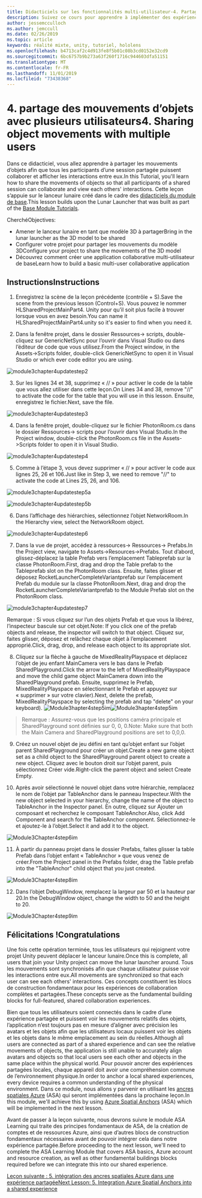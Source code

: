 ```yaml
---
title: Didacticiels sur les fonctionnalités multi-utilisateur-4. Partage des mouvements d’objets avec plusieurs utilisateurs
description: Suivez ce cours pour apprendre à implémenter des expériences partagées multi-utilisateur dans une application HoloLens 2.
author: jessemcculloch
ms.author: jemccull
ms.date: 02/26/2019
ms.topic: article
keywords: réalité mixte, unity, tutoriel, hololens
ms.openlocfilehash: b4713caf2c4d913fe8f5b01c08b3cd0152e32cd9
ms.sourcegitcommit: 6bc6757b9b273a63f260f1716c944603dfa51151
ms.translationtype: MT
ms.contentlocale: fr-FR
ms.lasthandoff: 11/01/2019
ms.locfileid: "73438368"
---
```

# <a name="4-sharing-object-movements-with-multiple-users"></a><span data-ttu-id="4de89-105">4. partage des mouvements d’objets avec plusieurs utilisateurs</span><span class="sxs-lookup"><span data-stu-id="4de89-105">4. Sharing object movements with multiple users</span></span>

<span data-ttu-id="4de89-106">Dans ce didacticiel, vous allez apprendre à partager les mouvements d’objets afin que tous les participants d’une session partagée puissent collaborer et afficher les interactions entre eux.</span><span class="sxs-lookup"><span data-stu-id="4de89-106">In this Tutorial, you'll learn how to share the movements of objects so that all participants of a shared session can collaborate and view each others' interactions.</span></span> <span data-ttu-id="4de89-107">Cette leçon s’appuie sur le lanceur lunaire créé dans le cadre des [didacticiels du module de base](mrlearning-base.md).</span><span class="sxs-lookup"><span data-stu-id="4de89-107">This lesson builds upon the Lunar Launcher that was built as part of the [Base Module Tutorials](mrlearning-base.md).</span></span>

<span data-ttu-id="4de89-108">Cherché</span><span class="sxs-lookup"><span data-stu-id="4de89-108">Objectives:</span></span>

- <span data-ttu-id="4de89-109">Amener le lanceur lunaire en tant que modèle 3D à partager</span><span class="sxs-lookup"><span data-stu-id="4de89-109">Bring in the lunar launcher as the 3D model to be shared</span></span>
- <span data-ttu-id="4de89-110">Configurer votre projet pour partager les mouvements du modèle 3D</span><span class="sxs-lookup"><span data-stu-id="4de89-110">Configure your project to share the movements of the 3D model</span></span>
- <span data-ttu-id="4de89-111">Découvrez comment créer une application collaborative multi-utilisateur de base</span><span class="sxs-lookup"><span data-stu-id="4de89-111">Learn how to build a basic multi-user collaborative application</span></span>

## <a name="instructions"></a><span data-ttu-id="4de89-112">Instructions</span><span class="sxs-lookup"><span data-stu-id="4de89-112">Instructions</span></span>


1. <span data-ttu-id="4de89-113">Enregistrez la scène de la leçon précédente (contrôle + S).</span><span class="sxs-lookup"><span data-stu-id="4de89-113">Save the scene from the previous lesson (Control+S).</span></span> <span data-ttu-id="4de89-114">Vous pouvez le nommer HLSharedProjectMainPart4. Unity pour qu’il soit plus facile à trouver lorsque vous en avez besoin.</span><span class="sxs-lookup"><span data-stu-id="4de89-114">You can name it HLSharedProjectMainPart4.unity so it's easier to find when you need it.</span></span>

2. <span data-ttu-id="4de89-115">Dans la fenêtre projet, dans le dossier Ressources-> scripts, double-cliquez sur GenericNetSync pour l’ouvrir dans Visual Studio ou dans l’éditeur de code que vous utilisez.</span><span class="sxs-lookup"><span data-stu-id="4de89-115">From the Project window, in the Assets->Scripts folder, double-click GenericNetSync to open it in Visual Studio or which ever code editor you are using.</span></span>  

![module3chapter4updatestep2](images/module3chapter4updatestep2.png)

3. <span data-ttu-id="4de89-117">Sur les lignes 34 et 38, supprimez « // » pour activer le code de la table que vous allez utiliser dans cette leçon.</span><span class="sxs-lookup"><span data-stu-id="4de89-117">On Lines 34 and 38, remove "//" to activate the code for the table that you will use in this lesson.</span></span> <span data-ttu-id="4de89-118">Ensuite, enregistrez le fichier.</span><span class="sxs-lookup"><span data-stu-id="4de89-118">Next, save the file.</span></span> 

![module3chapter4updatestep3](images/module3chapter4updatestep3.png)

4. <span data-ttu-id="4de89-120">Dans la fenêtre projet, double-cliquez sur le fichier PhotonRoom.cs dans le dossier Ressources-> scripts pour l’ouvrir dans Visual Studio.</span><span class="sxs-lookup"><span data-stu-id="4de89-120">In the Project window, double-click the PhotonRoom.cs file in the Assets->Scripts folder to open it in Visual Studio.</span></span> 

![module3chapter4updatestep4](images/module3chapter4updatestep4.png)

5. <span data-ttu-id="4de89-122">Comme à l’étape 3, vous devez supprimer « // » pour activer le code aux lignes 25, 26 et 106.</span><span class="sxs-lookup"><span data-stu-id="4de89-122">Just like in Step 3, we need to remove "//" to activate the code at Lines 25, 26, and 106.</span></span>

![module3chapter4updatestep5a](images/module3chapter4updatestep5a.png) 

![module3chapter4updatestep5b](images/module3chapter4updatestep5b.png)

6. <span data-ttu-id="4de89-125">Dans l’affichage des hiérarchies, sélectionnez l’objet NetworkRoom.</span><span class="sxs-lookup"><span data-stu-id="4de89-125">In the Hierarchy view, select the NetworkRoom object.</span></span>

![module3chapter4updatestep6](images/module3chapter4updatestep6.png)

7. <span data-ttu-id="4de89-127">Dans la vue de projet, accédez à ressources-> Ressources-> Prefabs.</span><span class="sxs-lookup"><span data-stu-id="4de89-127">In the Project view, navigate to Assets->Resources->Prefabs.</span></span> <span data-ttu-id="4de89-128">Tout d’abord, glissez-déplacez la table Prefab vers l’emplacement Tableprefab sur la classe PhotonRoom.</span><span class="sxs-lookup"><span data-stu-id="4de89-128">First, drag and drop the Table prefab to the Tableprefab slot on the PhotonRoom class.</span></span> <span data-ttu-id="4de89-129">Ensuite, faites glisser et déposez RocketLauncherCompleteVariantprefab sur l’emplacement Prefab du module sur la classe PhotonRoom.</span><span class="sxs-lookup"><span data-stu-id="4de89-129">Next, drag and drop the RocketLauncherCompleteVariantprefab to the Module Prefab slot on the PhotonRoom class.</span></span>

![module3chapter4updatestep7](images/module3chapter4updatestep7.png)

<span data-ttu-id="4de89-131">Remarque : Si vous cliquez sur l’un des objets Prefab et que vous la libérez, l’inspecteur bascule sur cet objet.</span><span class="sxs-lookup"><span data-stu-id="4de89-131">Note: If you click one of the prefab objects and release, the inspector will switch to that object.</span></span> <span data-ttu-id="4de89-132">Cliquez sur, faites glisser, déposez et relâchez chaque objet à l’emplacement approprié.</span><span class="sxs-lookup"><span data-stu-id="4de89-132">Click, drag, drop, and release each object to its appropriate slot.</span></span>

8. <span data-ttu-id="4de89-133">Cliquez sur la flèche à gauche de MixedRealityPlayspace et déplacez l’objet de jeu enfant MainCamera vers le bas dans le Prefab SharedPlayground.</span><span class="sxs-lookup"><span data-stu-id="4de89-133">Click the arrow to the left of MixedRealityPlayspace and move the child game object MainCamera down into the SharedPlayground prefab.</span></span> <span data-ttu-id="4de89-134">Ensuite, supprimez le Prefab, MixedRealityPlayspace en sélectionnant le Prefab et appuyez sur « supprimer » sur votre clavier).</span><span class="sxs-lookup"><span data-stu-id="4de89-134">Next, delete the prefab, MixedRealityPlayspace by selecting the prefab and tap "delete" on your keyboard).</span></span>
<span data-ttu-id="4de89-135">![Module3hapter4step5im](images/module3chapter4step5im.PNG)</span><span class="sxs-lookup"><span data-stu-id="4de89-135">![Module3hapter4step5im](images/module3chapter4step5im.PNG)</span></span>

><span data-ttu-id="4de89-136">Remarque : Assurez-vous que les positions caméra principale et SharedPlayground sont définies sur 0, 0, 0.</span><span class="sxs-lookup"><span data-stu-id="4de89-136">Note:  Make sure that both the Main Camera and SharedPlayground positions are set to 0,0,0.</span></span>
>

9. <span data-ttu-id="4de89-137">Créez un nouvel objet de jeu défini en tant qu’objet enfant sur l’objet parent SharedPlayground pour créer un objet.</span><span class="sxs-lookup"><span data-stu-id="4de89-137">Create a new game object set as a child object to the SharedPlayground parent object to create a new object.</span></span> <span data-ttu-id="4de89-138">Cliquez avec le bouton droit sur l’objet parent, puis sélectionnez Créer vide.</span><span class="sxs-lookup"><span data-stu-id="4de89-138">Right-click the parent object and select Create Empty.</span></span> 

10. <span data-ttu-id="4de89-139">Après avoir sélectionné le nouvel objet dans votre hiérarchie, remplacez le nom de l’objet par TableAnchor dans le panneau Inspecteur.</span><span class="sxs-lookup"><span data-stu-id="4de89-139">With the new object selected in your hierarchy, change the name of the object to TableAnchor in the Inspector panel.</span></span> <span data-ttu-id="4de89-140">En outre, cliquez sur Ajouter un composant et recherchez le composant TableAnchor.</span><span class="sxs-lookup"><span data-stu-id="4de89-140">Also, click Add Component and search for the TableAnchor component.</span></span> <span data-ttu-id="4de89-141">Sélectionnez-le et ajoutez-le à l’objet.</span><span class="sxs-lookup"><span data-stu-id="4de89-141">Select it and add it to the object.</span></span> 

![Module3Chapter4step6im](images/module3chapter4step7im.PNG)

11. <span data-ttu-id="4de89-143">À partir du panneau projet dans le dossier Prefabs, faites glisser la table Prefab dans l’objet enfant « TableAnchor » que vous venez de créer.</span><span class="sxs-lookup"><span data-stu-id="4de89-143">From the Project panel in the Prefabs folder, drag the Table prefab into the "TableAnchor" child object that you just created.</span></span>

![Module3Chapter4step8im](images/module3chapter4step8im.PNG)

12. <span data-ttu-id="4de89-145">Dans l’objet DebugWindow, remplacez la largeur par 50 et la hauteur par 20.</span><span class="sxs-lookup"><span data-stu-id="4de89-145">In the DebugWindow object, change the width to 50 and the height to 20.</span></span>

![Module3Chapter4step9im](images/module3chapter4step11im.PNG)

## <a name="congratulations"></a><span data-ttu-id="4de89-147">Félicitations !</span><span class="sxs-lookup"><span data-stu-id="4de89-147">Congratulations</span></span>


<span data-ttu-id="4de89-148">Une fois cette opération terminée, tous les utilisateurs qui rejoignent votre projet Unity peuvent déplacer le lanceur lunaire.</span><span class="sxs-lookup"><span data-stu-id="4de89-148">Once this is complete, all users that join your Unity project can move the lunar launcher around.</span></span> <span data-ttu-id="4de89-149">Tous les mouvements sont synchronisés afin que chaque utilisateur puisse voir les interactions entre eux.</span><span class="sxs-lookup"><span data-stu-id="4de89-149">All movements are synchronized so that each user can see each others' interactions.</span></span> <span data-ttu-id="4de89-150">Ces concepts constituent les blocs de construction fondamentaux pour les expériences de collaboration complètes et partagées.</span><span class="sxs-lookup"><span data-stu-id="4de89-150">These concepts serve as the fundamental building blocks for full-featured, shared collaboration experiences.</span></span> 

<span data-ttu-id="4de89-151">Bien que tous les utilisateurs soient connectés dans le cadre d’une expérience partagée et puissent voir les mouvements relatifs des objets, l’application n’est toujours pas en mesure d’aligner avec précision les avatars et les objets afin que les utilisateurs locaux puissent voir les objets et les objets dans le même emplacement au sein du réelles.</span><span class="sxs-lookup"><span data-stu-id="4de89-151">Although all users are connected as part of a shared experience and can see the relative movements of objects, the application is still unable to accurately align avatars and objects so that local users see each other and objects in the same place within the physical world.</span></span> <span data-ttu-id="4de89-152">Pour pouvoir ancrer des expériences partagées locales, chaque appareil doit avoir une compréhension commune de l’environnement physique.</span><span class="sxs-lookup"><span data-stu-id="4de89-152">In order to anchor a local shared experiences, every device requires a common understanding of the physical environment.</span></span> <span data-ttu-id="4de89-153">Dans ce module, nous allons y parvenir en utilisant les [ancres spatiales Azure](<https://azure.microsoft.com//services/spatial-anchors/>) (ASA) qui seront implémentées dans la prochaine leçon.</span><span class="sxs-lookup"><span data-stu-id="4de89-153">In this module, we'll achieve this by using [Azure Spatial Anchors](<https://azure.microsoft.com//services/spatial-anchors/>) (ASA) which will be implemented in the next lesson.</span></span>

<span data-ttu-id="4de89-154">Avant de passer à la leçon suivante, nous devrons suivre le module ASA Learning qui traite des principes fondamentaux de ASA, de la création de comptes et de ressources Azure, ainsi que d’autres blocs de construction fondamentaux nécessaires avant de pouvoir intégrer cela dans notre expérience partagée.</span><span class="sxs-lookup"><span data-stu-id="4de89-154">Before proceeding to the next lesson, we'll need to complete the ASA Learning Module that covers ASA basics, Azure account and resource creation, as well as other fundamental buildings blocks required before we can integrate this into our shared experience.</span></span>

<span data-ttu-id="4de89-155">[Leçon suivante : 5. intégration des ancres spatiales Azure dans une expérience partagée](mrlearning-sharing(photon)-ch5.md)</span><span class="sxs-lookup"><span data-stu-id="4de89-155">[Next Lesson: 5. Integration Azure Spatial Anchors into a shared experience](mrlearning-sharing(photon)-ch5.md)</span></span>

